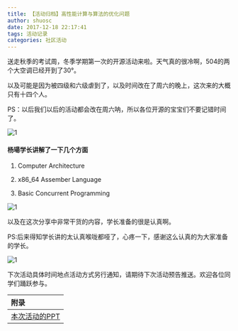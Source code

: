 ```yaml
---
title: 【活动归档】高性能计算与算法的优化问题
author: shuosc
date: 2017-12-18 22:17:41
tags: 活动记录
categories: 社区活动
---
```

送走秋季的考试周，冬季学期第一次的开源活动来啦。天气真的很冷啊，504的两个大空调已经开到了30°。

以及可能是因为被四级和六级虐到了，以及时间改在了周六的晚上，这次来的大概只有十四个人。

PS：以后我们以后的活动都会改在周六呐，所以各位开源的宝宝们不要记错时间了。

![1](/img/17冬/1.1.jpg)

#### 杨瑒学长讲解了一下几个方面

1. Computer Architecture

2. x86_64 Assember Language

3. Basic Concurrent Programming

![1](/img/17冬/1.2.jpg)

以及在这次分享中非常干货的内容，学长准备的很是认真啊。

PS:后来得知学长讲的太认真喉咙都哑了，心疼一下，感谢这么认真的为大家准备的学长。

![1](/img/17冬/1.3.jpg)

下次活动具体时间地点活动方式另行通知，请期待下次活动预告推送。欢迎各位同学们踊跃参与。

| 附录 |
| :------- |
|[本次活动的PPT](https://github.com/shuopensourcecommunity/meta-OSC/blob/master/activities/2017/winter/week-1/A%20Systematic%20View%20Of%20Atomics.pdf)|